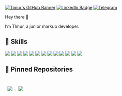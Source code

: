 [![Timur's GitHub Banner](./assets/LogoOne.png)]()
[![LinkedIn Badge](https://img.shields.io/badge/LinkedIn-Profile-informational?style=flat&logo=linkedin&logoColor=white&color=0D76A8)](https://www.linkedin.com/in/timur-marchenko/)
[![Telegram](https://img.shields.io/badge/-telegram-red?color=white&logo=telegram&logoColor=black)](https://t.me/timliketea)

Hey there 👋

I’m TImur, a junior markup developer.

## 💼 Skills

![](https://img.shields.io/badge/javascript-black?style=social&logo=javascript&color=%2388CCF1)
![](https://img.shields.io/badge/react-black?style=social&logo=react&color=%2388CCF1)
![](https://img.shields.io/badge/html5-black?style=social&logo=html5&color=%2388CCF1)
![](https://img.shields.io/badge/css3-black?style=social&logo=css3&color=%2388CCF1)
![](https://img.shields.io/badge/sass-black?style=social&logo=sass&color=%2388CCF1)
![](https://img.shields.io/badge/tailwindcss-black?style=social&logo=tailwindcss)
![](https://img.shields.io/badge/greensock-black?style=social&logo=greensock)
![](https://img.shields.io/badge/git-black?style=social&logo=git&color=%2388CCF1)
![](https://img.shields.io/badge/gulp-black?style=social&logo=gulp&color=%2388CCF1)
![](https://img.shields.io/badge/webpack-black?style=social&logo=webpack&color=%2388CCF1)
![](https://img.shields.io/badge/bem-black?style=social&logo=bem&color=%2388CCF1)
![](https://img.shields.io/badge/npm-black?style=social&logo=npm)
![](https://img.shields.io/badge/figma-black?style=social&logo=figma)

## 📌 Pinned Repositories

<br>

<a href="https://github.com/timteaman/simplefood">
  <img align="center" style="margin:0.5rem" src="https://github-readme-stats.vercel.app/api/pin/?username=timteaman&repo=simplefood&title_color=ffffff&text_color=c9cacc&icon_color=4AB197&bg_color=1A2B34" />
</a>

<a href="https://github.com/timteaman/museum_lending">
  <img align="center" style="margin:0.5rem" src="https://github-readme-stats.vercel.app/api/pin/?username=timteaman&repo=museum_lending&title_color=ffffff&text_color=c9cacc&icon_color=4AB197&bg_color=1A2B34" />
</a>

<br>
